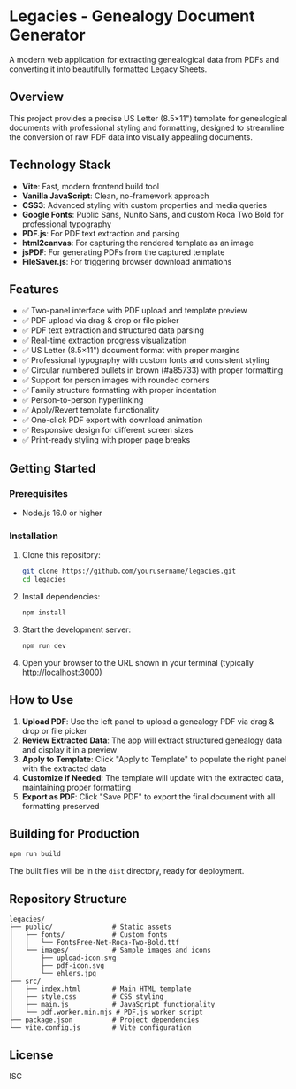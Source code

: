 # Legacies - Genealogy Document Generator

A modern web application for extracting genealogical data from PDFs and converting it into beautifully formatted Legacy Sheets.

## Overview

This project provides a precise US Letter (8.5×11") template for genealogical documents with professional styling and formatting, designed to streamline the conversion of raw PDF data into visually appealing documents.

## Technology Stack

- **Vite**: Fast, modern frontend build tool
- **Vanilla JavaScript**: Clean, no-framework approach
- **CSS3**: Advanced styling with custom properties and media queries
- **Google Fonts**: Public Sans, Nunito Sans, and custom Roca Two Bold for professional typography
- **PDF.js**: For PDF text extraction and parsing
- **html2canvas**: For capturing the rendered template as an image
- **jsPDF**: For generating PDFs from the captured template
- **FileSaver.js**: For triggering browser download animations

## Features

- ✅ Two-panel interface with PDF upload and template preview
- ✅ PDF upload via drag & drop or file picker
- ✅ PDF text extraction and structured data parsing
- ✅ Real-time extraction progress visualization
- ✅ US Letter (8.5×11") document format with proper margins
- ✅ Professional typography with custom fonts and consistent styling
- ✅ Circular numbered bullets in brown (#a85733) with proper formatting
- ✅ Support for person images with rounded corners
- ✅ Family structure formatting with proper indentation
- ✅ Person-to-person hyperlinking
- ✅ Apply/Revert template functionality
- ✅ One-click PDF export with download animation
- ✅ Responsive design for different screen sizes
- ✅ Print-ready styling with proper page breaks

## Getting Started

### Prerequisites

- Node.js 16.0 or higher

### Installation

1. Clone this repository:
   ```bash
   git clone https://github.com/yourusername/legacies.git
   cd legacies
   ```

2. Install dependencies:
   ```bash
   npm install
   ```

3. Start the development server:
   ```bash
   npm run dev
   ```

4. Open your browser to the URL shown in your terminal (typically http://localhost:3000)

## How to Use

1. **Upload PDF**: Use the left panel to upload a genealogy PDF via drag & drop or file picker
2. **Review Extracted Data**: The app will extract structured genealogy data and display it in a preview
3. **Apply to Template**: Click "Apply to Template" to populate the right panel with the extracted data
4. **Customize if Needed**: The template will update with the extracted data, maintaining proper formatting
5. **Export as PDF**: Click "Save PDF" to export the final document with all formatting preserved

## Building for Production

```bash
npm run build
```

The built files will be in the `dist` directory, ready for deployment.

## Repository Structure

```
legacies/
├── public/               # Static assets
│   ├── fonts/            # Custom fonts
│   │   └── FontsFree-Net-Roca-Two-Bold.ttf
│   └── images/           # Sample images and icons
│       ├── upload-icon.svg
│       ├── pdf-icon.svg
│       └── ehlers.jpg
├── src/
│   ├── index.html        # Main HTML template
│   ├── style.css         # CSS styling
│   ├── main.js           # JavaScript functionality
│   └── pdf.worker.min.mjs # PDF.js worker script
├── package.json          # Project dependencies
└── vite.config.js        # Vite configuration
```

## License

ISC
